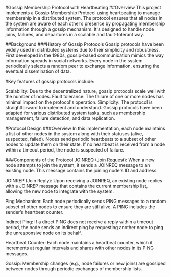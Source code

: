 #Gossip Membership Protocol with Heartbeating
##Overview
This project implements a Gossip Membership Protocol using heartbeating to manage membership in a distributed system. The protocol ensures that all nodes in the system are aware of each other’s presence by propagating membership information through a gossip mechanism. It's designed to handle node joins, failures, and departures in a scalable and fault-tolerant way.

##Background
###History of Gossip Protocols
Gossip protocols have been widely used in distributed systems due to their simplicity and robustness. First developed in the 1980s, gossip-based communication mimics the way information spreads in social networks. Every node in the system periodically selects a random peer to exchange information, ensuring the eventual dissemination of data.

#Key features of gossip protocols include:

Scalability: Due to the decentralized nature, gossip protocols scale well with the number of nodes.
Fault tolerance: The failure of one or more nodes has minimal impact on the protocol's operation.
Simplicity: The protocol is straightforward to implement and understand.
Gossip protocols have been adapted for various distributed system tasks, such as membership management, failure detection, and data replication.

#Protocol Design
###Overview
In this implementation, each node maintains a list of other nodes in the system along with their statuses (alive, suspected, failed). Nodes send periodic heartbeats to a subset of other nodes to update them on their state. If no heartbeat is received from a node within a timeout period, the node is suspected of failure.

###Components of the Protocol
JOINREQ (Join Request): When a new node attempts to join the system, it sends a JOINREQ message to an existing node. This message contains the joining node's ID and address.

JOINREP (Join Reply): Upon receiving a JOINREQ, an existing node replies with a JOINREP message that contains the current membership list, allowing the new node to integrate with the system.

Ping Mechanism: Each node periodically sends PING messages to a random subset of other nodes to ensure they are still alive. A PING includes the sender’s heartbeat counter.

Indirect Ping: If a direct PING does not receive a reply within a timeout period, the node sends an indirect ping by requesting another node to ping the unresponsive node on its behalf.

Heartbeat Counter: Each node maintains a heartbeat counter, which it increments at regular intervals and shares with other nodes in its PING messages.

Gossip: Membership changes (e.g., node failures or new joins) are gossiped between nodes through periodic exchanges of membership lists.
